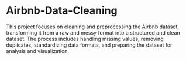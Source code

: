 # Airbnb-Data-Cleaning
This project focuses on cleaning and preprocessing the Airbnb dataset, transforming it from a raw and messy format into a structured and clean dataset. The process includes handling missing values, removing duplicates, standardizing data formats, and preparing the dataset for analysis and visualization.
